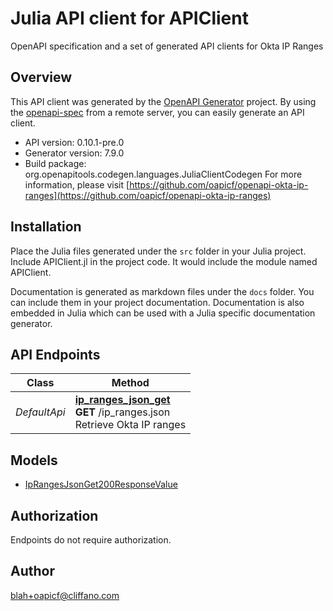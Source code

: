 # Julia API client for APIClient

OpenAPI specification and a set of generated API clients for Okta IP Ranges

## Overview
This API client was generated by the [OpenAPI Generator](https://openapi-generator.tech) project.  By using the [openapi-spec](https://openapis.org) from a remote server, you can easily generate an API client.

- API version: 0.10.1-pre.0
- Generator version: 7.9.0
- Build package: org.openapitools.codegen.languages.JuliaClientCodegen
For more information, please visit [https://github.com/oapicf/openapi-okta-ip-ranges](https://github.com/oapicf/openapi-okta-ip-ranges)


## Installation
Place the Julia files generated under the `src` folder in your Julia project. Include APIClient.jl in the project code.
It would include the module named APIClient.

Documentation is generated as markdown files under the `docs` folder. You can include them in your project documentation.
Documentation is also embedded in Julia which can be used with a Julia specific documentation generator.

## API Endpoints

Class | Method
------------ | -------------
*DefaultApi* | [**ip_ranges_json_get**](docs/DefaultApi.md#ip_ranges_json_get)<br/>**GET** /ip_ranges.json<br/>Retrieve Okta IP ranges


## Models

 - [IpRangesJsonGet200ResponseValue](docs/IpRangesJsonGet200ResponseValue.md)


<a id="authorization"></a>
## Authorization
Endpoints do not require authorization.


## Author

blah+oapicf@cliffano.com

